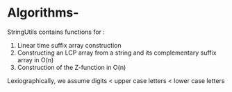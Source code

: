 # Algorithms-


StringUtils contains functions for :
1) Linear time suffix array construction
2) Constructing an LCP array from a string and its complementary suffix array in O(n)
3) Construction of the Z-function in O(n)

Lexiographically, we assume digits < upper case letters < lower case letters
